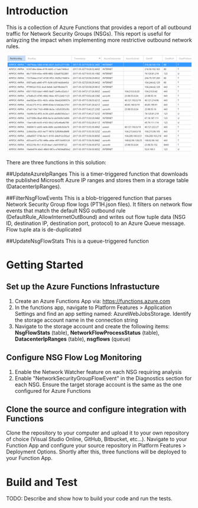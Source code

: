 # Introduction
This is a collection of Azure Functions that provides a report of all outbound traffic for Network Security Groups (NSGs). This report is useful for anlayzing the impact when implementing more restrictive outbound network rules.

![Outbound IP report](/images/outbound-ip-report.png)

There are three functions in this solution:

##UpdateAzureIpRanges
This is a timer-triggered function that downloads the published Microsoft Azure IP ranges and stores them in a storage table (DatacenterIpRanges).

##FilterNsgFlowEvents
This is a blob-triggered function that parses Network Security Group flow logs (PT1H.json files). It filters on network flow events that match the default NSG outbound rule (DefaultRule_AllowInternetOutBound) and writes out flow tuple data (NSG ID, destination IP, destination port, protocol) to an Azure Queue message. Flow tuple ata is de-duplicated 

##UpdateNsgFlowStats
This is a queue-triggered function

# Getting Started

## Set up the Azure Functions Infrastucture
1.  Create an Azure Functions App via: https://functions.azure.com
2.	In the functions app, navigate to Platform Features > Application Settings and find an app setting named: AzureWebJobsStorage. Identify the storage account name in the connection string
3.  Navigate to the storage account and create the following items: **NsgFlowStats** (table), **NetworkFlowProcessStatus** (table), **DatacenterIpRanges** (table), **nsgflows** (queue)

## Configure NSG Flow Log Monitoring
1.  Enable the Network Watcher feature on each NSG requiring analysis
2.  Enable "NetworkSecurityGroupFlowEvent" in the Diagnostics section for each NSG. Ensure the target storage account is the same as the one configured for Azure Functions

## Clone the source and configure integration with Functions
Clone the repository to your computer and upload it to your own repository of choice (Visual Studio Online, GitHub, Bitbucket, etc...). Navigate to your Function App and configure your source repository in Platform Features > Deployment Options. Shortly after this, three functions will be deployed to your Function App.

# Build and Test
TODO: Describe and show how to build your code and run the tests. 
